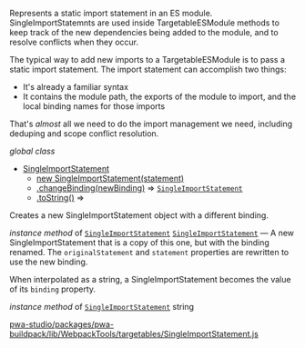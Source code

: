 
Represents a static import statement in an ES module. SingleImportStatemnts
are used inside TargetableESModule methods to keep track of the new
dependencies being added to the module, and to resolve conflicts when they
occur.

The typical way to add new imports to a TargetableESModule is to pass a
static import statement. The import statement can accomplish two things:

 - It's already a familiar syntax
 - It contains the module path, the exports of the module to import, and the local binding names for those imports

That's _almost_ all we need to do the import management we need, including
deduping and scope conflict resolution.

*global* *class*

* [SingleImportStatement](#SingleImportStatement)
    * [new SingleImportStatement(statement)](#new_SingleImportStatement_new)
    * [.changeBinding(newBinding)](#SingleImportStatement+changeBinding) ⇒ [`SingleImportStatement`](#SingleImportStatement)
    * [.toString()](#SingleImportStatement+toString) ⇒


Creates a new SingleImportStatement object with a different binding.

*instance* *method* of [`SingleImportStatement`](#SingleImportStatement)
[`SingleImportStatement`](#SingleImportStatement) — A new SingleImportStatement that is a copy
of this one, but with the binding renamed. The `originalStatement` and
`statement` properties are rewritten to use the new binding.

When interpolated as a string, a SingleImportStatement becomes the value
of its `binding` property.

*instance* *method* of [`SingleImportStatement`](#SingleImportStatement)
string


[pwa-studio/packages/pwa-buildpack/lib/WebpackTools/targetables/SingleImportStatement.js](https://github.com/magento/pwa-studio/blob/develop/packages/pwa-buildpack/lib/WebpackTools/targetables/SingleImportStatement.js)